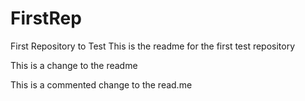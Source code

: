 # FirstRep
First Repository to Test
This is the readme for the first test repository

This is a change to the readme


This is a commented change to the read.me
